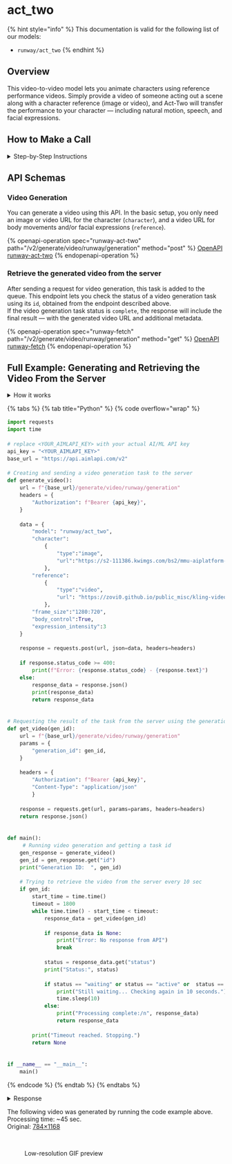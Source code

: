 # act\_two

{% hint style="info" %}
This documentation is valid for the following list of our models:

* `runway/act_two`
{% endhint %}

## Overview

This video-to-video model lets you animate characters using reference performance videos. Simply provide a video of someone acting out a scene along with a character reference (image or video), and Act-Two will transfer the performance to your character — including natural motion, speech, and facial expressions.

## How to Make a Call

<details>

<summary>Step-by-Step Instructions</summary>

### :digit\_one:  Setup You Can’t Skip

:black\_small\_square:  [**Create an Account**](https://aimlapi.com/app/sign-up): Visit the AI/ML API website and create an account (if you don’t have one yet).\
:black\_small\_square:  [**Generate an API Key**](https://aimlapi.com/app/keys): After logging in, navigate to your account dashboard and generate your API key. Ensure that key is enabled on UI.

### :digit\_two:  Copy the code example

At the bottom of this page, you'll find [a code example](act_two.md#full-example-generating-and-retrieving-the-video-from-the-server) that shows how to structure the request. Choose the code snippet in your preferred programming language and copy it into your development environment.

{% hint style="success" %}
Generating a video using this model involves sequentially calling two endpoints:&#x20;

* The first one is for creating and sending a video generation task to the server (returns a generation ID).
* The second one is for requesting the generated video from the server using the generation ID received from the first endpoint.&#x20;

The code example combines both endpoint calls.
{% endhint %}

### :digit\_three:  Modify the code example

:black\_small\_square:  Replace `<YOUR_AIMLAPI_KEY>` with your actual AI/ML API key from your account.\
:black\_small\_square:  Insert your instructions into the `prompt` field—this is what the model will do with the image.

### :digit\_four:  <sup><sub><mark style="background-color:yellow;">(Optional)<mark style="background-color:yellow;"><sub></sup> Adjust other optional parameters if needed

Only `character` and `reference` are required parameter for this model (and we’ve already filled it in for you in the example), but you can include optional parameters if needed to adjust the model’s behavior. Below, you can find the corresponding [API schema](act_two.md#api-schemas) ("Video Generation"), which lists all available parameters along with notes on how to use them.

### :digit\_five:  Run your modified code

Run your modified code in your development environment. Response time depends on various factors, but for simple prompts it rarely exceeds a minute.

{% hint style="success" %}
If you need a more detailed walkthrough for setting up your development environment and making a request step by step — feel free to use our [Quickstart guide](../../../quickstart/setting-up.md).
{% endhint %}

</details>



## API Schemas

### Video Generation

You can generate a video using this API. In the basic setup, you only need an image or video URL for the character (`character`), and a video URL for body movements and/or facial expressions (`reference`).

{% openapi-operation spec="runway-act-two" path="/v2/generate/video/runway/generation" method="post" %}
[OpenAPI runway-act-two](https://raw.githubusercontent.com/aimlapi/api-docs/refs/heads/main/docs/api-references/video-models/runway/act_two.json)
{% endopenapi-operation %}

### Retrieve the generated video from the server

After sending a request for video generation, this task is added to the queue. This endpoint lets you check the status of a video generation task using its `id`, obtained from the endpoint described above.\
If the video generation task status is `complete`, the response will include the final result — with the generated video URL and additional metadata.

{% openapi-operation spec="runway-fetch" path="/v2/generate/video/runway/generation" method="get" %}
[OpenAPI runway-fetch](https://raw.githubusercontent.com/aimlapi/api-docs/refs/heads/main/docs/api-references/video-models/runway/gen4_turbo-pair.json)
{% endopenapi-operation %}

## Full Example: Generating and Retrieving the Video From the Server

<details>

<summary>How it works</summary>

As the character reference, we will use a scan of a famous Leonardo da Vinci painting. For the motion reference, we will use a video of a cheerful woman dancing, generated with the [kling-video/v1.6/pro/text-to-video](../kling-ai/v1.6-pro-text-to-video.md) model.

| Character reference image                                                                                       | Motion reference video                                                                                                                          |
| --------------------------------------------------------------------------------------------------------------- | ----------------------------------------------------------------------------------------------------------------------------------------------- |
| <div><figure><img src="../../../.gitbook/assets/mona-lisa.jpeg" alt=""><figcaption></figcaption></figure></div> | <p></p><div align="left"><figure><img src="../../../.gitbook/assets/runway-act-two-preview.gif" alt=""><figcaption></figcaption></figure></div> |

We combine both POST and GET methods above in one program: first it sends a video generation request to the server, then it checks for results every 10 seconds.

{% hint style="warning" %}
Don’t forget to replace `<YOUR_AIMLAPI_KEY>` with your actual AI/ML API key from your [API Key management page](https://aimlapi.com/app/keys/) — in **both** places in the code!
{% endhint %}

</details>

{% tabs %}
{% tab title="Python" %}
{% code overflow="wrap" %}
```python
import requests
import time

# replace <YOUR_AIMLAPI_KEY> with your actual AI/ML API key
api_key = "<YOUR_AIMLAPI_KEY>"
base_url = "https://api.aimlapi.com/v2"

# Creating and sending a video generation task to the server
def generate_video():
    url = f"{base_url}/generate/video/runway/generation"
    headers = {
        "Authorization": f"Bearer {api_key}", 
    }

    data = {
        "model": "runway/act_two",
        "character":
            {
                "type":"image",
                "url":"https://s2-111386.kwimgs.com/bs2/mmu-aiplatform-temp/kling/20240620/1.jpeg"
            },
        "reference":
            {
                "type":"video",
                "url": "https://zovi0.github.io/public_misc/kling-video-v1.6-pro-text-to-video-dancing-woman-output.mp4"
            },
        "frame_size":"1280:720",
        "body_control":True,
        "expression_intensity":3
    }

    response = requests.post(url, json=data, headers=headers)
    
    if response.status_code >= 400:
        print(f"Error: {response.status_code} - {response.text}")
    else:
        response_data = response.json()
        print(response_data)
        return response_data
    

# Requesting the result of the task from the server using the generation_id
def get_video(gen_id):
    url = f"{base_url}/generate/video/runway/generation"
    params = {
        "generation_id": gen_id,
    }
    
    headers = {
        "Authorization": f"Bearer {api_key}", 
        "Content-Type": "application/json"
        }

    response = requests.get(url, params=params, headers=headers)
    return response.json()


def main():
     # Running video generation and getting a task id
    gen_response = generate_video()
    gen_id = gen_response.get("id")
    print("Generation ID:  ", gen_id)

    # Trying to retrieve the video from the server every 10 sec
    if gen_id:
        start_time = time.time()
        timeout = 1800
        while time.time() - start_time < timeout:
            response_data = get_video(gen_id)

            if response_data is None:
                print("Error: No response from API")
                break
        
            status = response_data.get("status")
            print("Status:", status)

            if status == "waiting" or status == "active" or  status == "queued" or status == "generating":
                print("Still waiting... Checking again in 10 seconds.")
                time.sleep(10)
            else:
                print("Processing complete:/n", response_data)
                return response_data
   
        print("Timeout reached. Stopping.")
        return None     


if __name__ == "__main__":
    main()
```
{% endcode %}
{% endtab %}
{% endtabs %}

<details>

<summary>Response</summary>

{% code overflow="wrap" %}
```json5
{'id': 'dbf7a50e-87b2-4ba5-921f-f02fdb8f7cc6', 'status': 'queued'}
Generation ID:   dbf7a50e-87b2-4ba5-921f-f02fdb8f7cc6
Status: generating
Still waiting... Checking again in 10 seconds.
Status: generating
Still waiting... Checking again in 10 seconds.
Status: generating
Still waiting... Checking again in 10 seconds.
Status: generating
Still waiting... Checking again in 10 seconds.
Status: completed
Processing complete:/n {'id': 'dbf7a50e-87b2-4ba5-921f-f02fdb8f7cc6', 'status': 'completed', 'video': ['https://cdn.aimlapi.com/wolf/d462f7e3-bdc6-43ac-8c2a-ac2d61dea014.mp4?_jwt=eyJhbGciOiJIUzI1NiIsInR5cCI6IkpXVCJ9.eyJrZXlIYXNoIjoiNzZmNzY0NDRiZTViYWI2YyIsImJ1Y2tldCI6InJ1bndheS10YXNrLWFydGlmYWN0cyIsInN0YWdlIjoicHJvZCIsImV4cCI6MTc1NDc4NDAwMH0._q7rh2fmm7a16k7UHAnDh3aUOIy-fT8NJO3hP-KT4_s']}
```
{% endcode %}

</details>

The following video was generated by running the code example above. \
Processing time: \~45 sec. \
Original: [784×1168](https://drive.google.com/file/d/1QzqNY6tZdyDh1P5mn3_7QsAPOeoUqtYA/view?usp=sharing)&#x20;

<div align="left"><figure><img src="../../../.gitbook/assets/runway-act-two-preview (1).gif" alt=""><figcaption><p>Low-resolution GIF preview</p></figcaption></figure></div>
